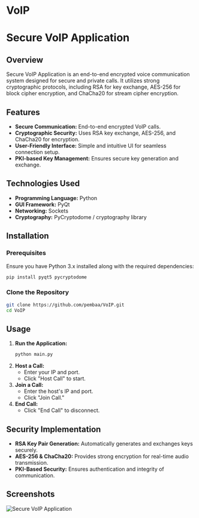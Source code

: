 # VoIP
# Secure VoIP Application

## Overview
Secure VoIP Application is an end-to-end encrypted voice communication system designed for secure and private calls. It utilizes strong cryptographic protocols, including RSA for key exchange, AES-256 for block cipher encryption, and ChaCha20 for stream cipher encryption.

## Features
- **Secure Communication:** End-to-end encrypted VoIP calls.
- **Cryptographic Security:** Uses RSA key exchange, AES-256, and ChaCha20 for encryption.
- **User-Friendly Interface:** Simple and intuitive UI for seamless connection setup.
- **PKI-based Key Management:** Ensures secure key generation and exchange.

## Technologies Used
- **Programming Language:** Python
- **GUI Framework:** PyQt
- **Networking:** Sockets
- **Cryptography:** PyCryptodome / cryptography library

## Installation
### Prerequisites
Ensure you have Python 3.x installed along with the required dependencies:
```sh
pip install pyqt5 pycryptodome
```

### Clone the Repository
```sh
git clone https://github.com/pembaa/VoIP.git
cd VoIP
```

## Usage
1. **Run the Application:**
   ```sh
   python main.py
   ```
2. **Host a Call:**
   - Enter your IP and port.
   - Click "Host Call" to start.
3. **Join a Call:**
   - Enter the host's IP and port.
   - Click "Join Call."
4. **End Call:**
   - Click "End Call" to disconnect.

## Security Implementation
- **RSA Key Pair Generation:** Automatically generates and exchanges keys securely.
- **AES-256 & ChaCha20:** Provides strong encryption for real-time audio transmission.
- **PKI-Based Security:** Ensures authentication and integrity of communication.

## Screenshots
![Secure VoIP Application](path_to_screenshot.png)




